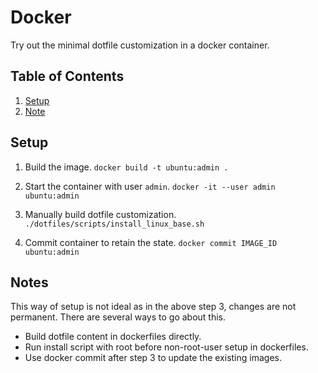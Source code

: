 # Docker
Try out the minimal dotfile customization in a docker container.

## Table of Contents
1. [Setup](#setup)
1. [Note](#note)

## Setup
1. Build the image.
`docker build -t ubuntu:admin .`

2. Start the container with user `admin`.
`docker -it --user admin ubuntu:admin`

3. Manually build dotfile customization.
`./dotfiles/scripts/install_linux_base.sh`

4. Commit container to retain the state.
`docker commit IMAGE_ID ubuntu:admin`

## Notes
This way of setup is not ideal as in the above step 3, changes are not permanent.
There are several ways to go about this.
* Build dotfile content in dockerfiles directly.
* Run install script with root before non-root-user setup in dockerfiles.
* Use docker commit after step 3 to update the existing images.
